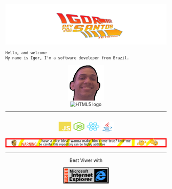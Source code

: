 <img src="./img/Hi_and_welcome.png">


```
Hello, and welcome
My name is Igor, I'm a software developer from Brazil.
```

<div align="center">
    <img src="./img/emote.png"/>
    <br>
    <img src="https://img.shields.io/badge//devsantos-282C34?logo=linkedin&logoColor=0A66C2" alt="HTML5 logo" title="linkedin" height="25"/>
       <hr>
        <div align="center" style="display: inline_block"><br>
            <img align="center" alt="JavaScript Icon" height="30" width="40" src="https://raw.githubusercontent.com/devicons/devicon/master/icons/javascript/javascript-plain.svg">
            <img align="center" alt="Node Icon" height="30" width="40" src="https://raw.githubusercontent.com/devicons/devicon/master/icons/nodejs/nodejs-original.svg">
            <img align="center" alt="React Icon" height="30" width="40" src="https://raw.githubusercontent.com/devicons/devicon/master/icons/react/react-original.svg">
            <img align="center" alt="Java Icon" height="30" width="40" src="https://raw.githubusercontent.com/devicons/devicon/master/icons/java/java-original.svg">
        </div>
        <br>
    <img src="./img/an.jpg" style="margin-top:5px">
</div>
<div align="center">
    <hr>
        <p>Best Viwer with</p>
        <img src="./img/ie_logo.gif" height="50px"/>
    <br>
</div>
